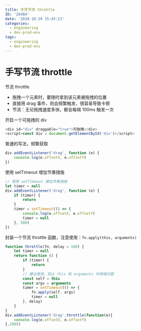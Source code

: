 ```yaml
---
title: 手写节流 throttle
ID: '26484'
date: '2020-10-29 15:45:23'
categories:
  - engineering
  - dev-prod-env
tags:
  - engineering
  - dev-prod-env
---
```


# 手写节流 throttle

节流 throttle

- 拖拽一个元素时，要随时拿到该元素被拖拽的位置
- 直接用 drag 事件，则会频繁触发，很容易导致卡顿
- 节流：无论拖拽速度多快，都会每隔 100ms 触发一次

开启一个可拖拽的 div

``` js 
<div id="div" draggable="true">可拖拽</div>
<script>const div = document.getElementById('div')</script>
```

普通的写法，频繁获取

``` js 
div.addEventListener('drag', function (e) {
    console.log(e.offsetX, e.offsetY)
})
```

使用 setTimeout 增加节奏措施

``` js 
// 使用 setTimeout 增加节奏措施
let timer = null
div.addEventListener('drag', function (e) {
    if (timer) {
        return
    }
    timer = setTimeout(() => {
        console.log(e.offsetX, e.offsetY)
        timer = null
    }, 500)
})
```

封装一个节流 throttle 函数，注意使用：`fn.apply(this, arguments)`

``` js 
function throttle(fn, delay = 100) {
    let timer = null
    return function () {
        if (timer) {
            return
        }
        // 建议使用，防止 this 和 arguments 作用域问题
        const self = this
        const args = arguments
        timer = setTimeout(() => {
            fn.apply(self, args)
            timer = null
        }, delay)
    }
}
div.addEventListener('drag',throttle(function(e){
    console.log(e.offsetX, e.offsetY)
},200))
```
 
 
 
 
 
 
 
 
 
 
 
 
 
 
 
 
 
 
 
 
